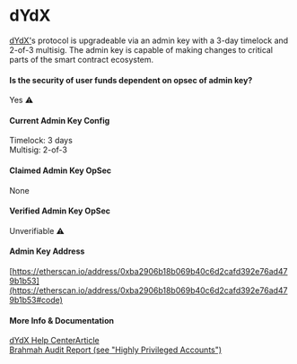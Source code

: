 # dYdX

[dYdX](https://dydx.exchange)['](https://defiwatch.net/aave.com)s protocol is upgradeable via an admin key with a 3-day timelock and 2-of-3 multisig. The admin key is capable of making changes to critical parts of the smart contract ecosystem.

#### Is the security of user funds dependent on opsec of admin key?

Yes ⚠️

#### Current Admin Key Config

Timelock: 3 days  
Multisig: 2-of-3

#### Claimed Admin Key OpSec

None

#### Verified Admin Key OpSec

Unverifiable ⚠️

#### Admin Key Address

[https://etherscan.io/address/0xba2906b18b069b40c6d2cafd392e76ad479b1b53](https://etherscan.io/address/0xba2906b18b069b40c6d2cafd392e76ad479b1b53#code)

#### More Info & Documentation

[dYdX Help Center](https://help.dydx.exchange/en/articles/2906504-how-can-i-trust-that-my-funds-are-safe)[Article](https://help.dydx.exchange/en/articles/2906504-how-can-i-trust-that-my-funds-are-safe)   
[Brahmah Audit Report \(see "Highly Privileged Accounts"\)](https://s3.amazonaws.com/dydx-assets/dYdX_Audit_Report_Bramah_Systems.pdf)

